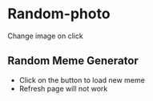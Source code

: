 # Random-photo
Change image on click

## Random Meme Generator

* Click on the button to load new meme
* Refresh page will not work
